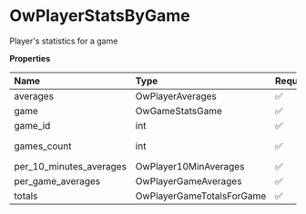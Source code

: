 # OwPlayerStatsByGame

Player's statistics for a game

**Properties**

| Name                    | Type                      | Required | Description     |
| :---------------------- | :------------------------ | :------- | :-------------- |
| averages                | OwPlayerAverages          | ✅       |                 |
| game                    | OwGameStatsGame           | ✅       | A game          |
| game_id                 | int                       | ✅       |                 |
| games_count             | int                       | ✅       | Number of games |
| per_10_minutes_averages | OwPlayer10MinAverages     | ✅       |                 |
| per_game_averages       | OwPlayerGameAverages      | ✅       |                 |
| totals                  | OwPlayerGameTotalsForGame | ✅       |                 |

<!-- This file was generated by liblab | https://liblab.com/ -->
